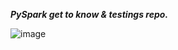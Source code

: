 <b><i> PySpark get to know & testings repo. </i></b>



![image](https://github.com/haroonkhan02/Machine-Learning/assets/43880281/8376f7cf-af35-4137-ae22-02a12fea975e)
